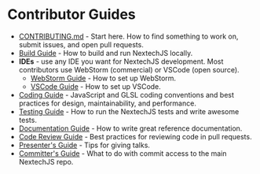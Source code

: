 # Contributor Guides

- [CONTRIBUTING.md](../../CONTRIBUTING.md) - Start here. How to find something to work on, submit issues, and open pull requests.
- [Build Guide](BuildGuide/README.md) - How to build and run NextechJS locally.
- **IDEs** - use any IDE you want for NextechJS development. Most contributors use WebStorm (commercial) or VSCode (open source).
  - [WebStorm Guide](WebStormGuide/README.md) - How to set up WebStorm.
  - [VSCode Guide](VSCodeGuide/README.md) - How to set up VSCode.
- [Coding Guide](CodingGuide/README.md) - JavaScript and GLSL coding conventions and best practices for design, maintainability, and performance.
- [Testing Guide](TestingGuide/README.md) - How to run the NextechJS tests and write awesome tests.
- [Documentation Guide](DocumentationGuide/README.md) - How to write great reference documentation.
- [Code Review Guide](CodeReviewGuide/README.md) - Best practices for reviewing code in pull requests.
- [Presenter's Guide](PresentersGuide/README.md) - Tips for giving talks.
- [Committer's Guide](CommittersGuide/README.md) - What to do with commit access to the main NextechJS repo.
